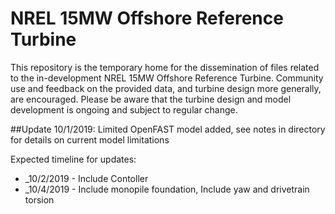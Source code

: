 # NREL 15MW Offshore Reference Turbine

This repository is the temporary home for the dissemination of files related to the in-development NREL 15MW Offshore Reference Turbine.  Community use and feedback on the provided data, and turbine design more generally, are encouraged.  Please be aware that the turbine design and model development is ongoing and subject to regular change.

##Update 10/1/2019:
Limited OpenFAST model added, see notes in directory for details on current model limitations

Expected timeline for updates:
* _10/2/2019 - Include Contoller
* _10/4/2019 - Include monopile foundation, Include yaw and drivetrain torsion
